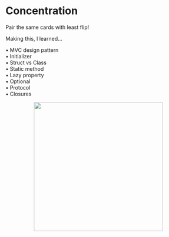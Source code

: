 

# Concentration
Pair the same cards with least flip!<br/>

Making this, I learned...
<p>
• MVC design pattern<br/>
• Initializer<br/>
• Struct vs Class<br/>
• Static method<br/>
• Lazy property<br/>
• Optional<br/>
• Protocol<br/>
• Closures<br/>
</p>
<p align="center">
<img src="https://i.imgur.com/hpKpAfC.gif" width="350" ></img>
</p>

